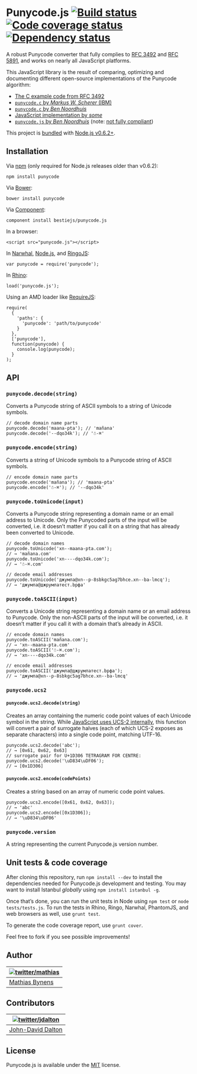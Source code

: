 Punycode.js [![Build status](https://travis-ci.org/bestiejs/punycode.js.svg?branch=master)](https://travis-ci.org/bestiejs/punycode.js) [![Code coverage status](http://img.shields.io/coveralls/bestiejs/punycode.js/master.svg)](https://coveralls.io/r/bestiejs/punycode.js) [![Dependency status](https://gemnasium.com/bestiejs/punycode.js.svg)](https://gemnasium.com/bestiejs/punycode.js)
==================================================================================================================================================================================================================================================================================================================================================================================================

A robust Punycode converter that fully complies to [RFC 3492](http://tools.ietf.org/html/rfc3492) and [RFC 5891](http://tools.ietf.org/html/rfc5891), and works on nearly all JavaScript platforms.

This JavaScript library is the result of comparing, optimizing and documenting different open-source implementations of the Punycode algorithm:

-   [The C example code from RFC 3492](http://tools.ietf.org/html/rfc3492#appendix-C)
-   [`punycode.c` by *Markus W. Scherer* (IBM)](http://opensource.apple.com/source/ICU/ICU-400.42/icuSources/common/punycode.c)
-   [`punycode.c` by *Ben Noordhuis*](https://github.com/bnoordhuis/punycode/blob/master/punycode.c)
-   [JavaScript implementation by *some*](http://stackoverflow.com/questions/183485/can-anyone-recommend-a-good-free-javascript-for-punycode-to-unicode-conversion/301287#301287)
-   [`punycode.js` by *Ben Noordhuis*](https://github.com/joyent/node/blob/426298c8c1c0d5b5224ac3658c41e7c2a3fe9377/lib/punycode.js) (note: [not fully compliant](https://github.com/joyent/node/issues/2072))

This project is [bundled](https://github.com/joyent/node/blob/master/lib/punycode.js) with [Node.js v0.6.2+](https://github.com/joyent/node/compare/975f1930b1...61e796decc).

Installation
------------

Via [npm](http://npmjs.org/) (only required for Node.js releases older than v0.6.2):

    npm install punycode

Via [Bower](http://bower.io/):

    bower install punycode

Via [Component](https://github.com/component/component):

    component install bestiejs/punycode.js

In a browser:

    <script src="punycode.js"></script>

In [Narwhal](http://narwhaljs.org/), [Node.js](http://nodejs.org/), and [RingoJS](http://ringojs.org/):

    var punycode = require('punycode');

In [Rhino](http://www.mozilla.org/rhino/):

    load('punycode.js');

Using an AMD loader like [RequireJS](http://requirejs.org/):

    require(
      {
        'paths': {
          'punycode': 'path/to/punycode'
        }
      },
      ['punycode'],
      function(punycode) {
        console.log(punycode);
      }
    );

API
---

### `punycode.decode(string)`

Converts a Punycode string of ASCII symbols to a string of Unicode symbols.

    // decode domain name parts
    punycode.decode('maana-pta'); // 'mañana'
    punycode.decode('--dqo34k'); // '☃-⌘'

### `punycode.encode(string)`

Converts a string of Unicode symbols to a Punycode string of ASCII symbols.

    // encode domain name parts
    punycode.encode('mañana'); // 'maana-pta'
    punycode.encode('☃-⌘'); // '--dqo34k'

### `punycode.toUnicode(input)`

Converts a Punycode string representing a domain name or an email address to Unicode. Only the Punycoded parts of the input will be converted, i.e. it doesn’t matter if you call it on a string that has already been converted to Unicode.

    // decode domain names
    punycode.toUnicode('xn--maana-pta.com');
    // → 'mañana.com'
    punycode.toUnicode('xn----dqo34k.com');
    // → '☃-⌘.com'

    // decode email addresses
    punycode.toUnicode('джумла@xn--p-8sbkgc5ag7bhce.xn--ba-lmcq');
    // → 'джумла@джpумлатест.bрфa'

### `punycode.toASCII(input)`

Converts a Unicode string representing a domain name or an email address to Punycode. Only the non-ASCII parts of the input will be converted, i.e. it doesn’t matter if you call it with a domain that’s already in ASCII.

    // encode domain names
    punycode.toASCII('mañana.com');
    // → 'xn--maana-pta.com'
    punycode.toASCII('☃-⌘.com');
    // → 'xn----dqo34k.com'

    // encode email addresses
    punycode.toASCII('джумла@джpумлатест.bрфa');
    // → 'джумла@xn--p-8sbkgc5ag7bhce.xn--ba-lmcq'

### `punycode.ucs2`

#### `punycode.ucs2.decode(string)`

Creates an array containing the numeric code point values of each Unicode symbol in the string. While [JavaScript uses UCS-2 internally](https://mathiasbynens.be/notes/javascript-encoding), this function will convert a pair of surrogate halves (each of which UCS-2 exposes as separate characters) into a single code point, matching UTF-16.

    punycode.ucs2.decode('abc');
    // → [0x61, 0x62, 0x63]
    // surrogate pair for U+1D306 TETRAGRAM FOR CENTRE:
    punycode.ucs2.decode('\uD834\uDF06');
    // → [0x1D306]

#### `punycode.ucs2.encode(codePoints)`

Creates a string based on an array of numeric code point values.

    punycode.ucs2.encode([0x61, 0x62, 0x63]);
    // → 'abc'
    punycode.ucs2.encode([0x1D306]);
    // → '\uD834\uDF06'

### `punycode.version`

A string representing the current Punycode.js version number.

Unit tests & code coverage
--------------------------

After cloning this repository, run `npm install --dev` to install the dependencies needed for Punycode.js development and testing. You may want to install Istanbul *globally* using `npm install istanbul -g`.

Once that’s done, you can run the unit tests in Node using `npm test` or `node tests/tests.js`. To run the tests in Rhino, Ringo, Narwhal, PhantomJS, and web browsers as well, use `grunt test`.

To generate the code coverage report, use `grunt cover`.

Feel free to fork if you see possible improvements!

Author
------

<table><thead><tr class="header"><th><a href="https://twitter.com/mathias" title="Follow @mathias on Twitter"><img src="https://gravatar.com/avatar/24e08a9ea84deb17ae121074d0f17125?s=70" alt="twitter/mathias" /></a></th></tr></thead><tbody><tr class="odd"><td><a href="https://mathiasbynens.be/">Mathias Bynens</a></td></tr></tbody></table>

Contributors
------------

<table><thead><tr class="header"><th><a href="https://twitter.com/jdalton" title="Follow @jdalton on Twitter"><img src="https://gravatar.com/avatar/299a3d891ff1920b69c364d061007043?s=70" alt="twitter/jdalton" /></a></th></tr></thead><tbody><tr class="odd"><td><a href="http://allyoucanleet.com/">John-David Dalton</a></td></tr></tbody></table>

License
-------

Punycode.js is available under the [MIT](https://mths.be/mit) license.
